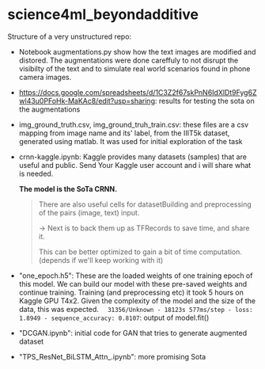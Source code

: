 # science4ml_beyondadditive
Structure of a very unstructured repo:

- Notebook augmentations.py show how the text images are modified and distored. The augmentations were done careffuly to not disrupt the visibilty of the text and to simulate real world scenarios found in phone camera images.

- https://docs.google.com/spreadsheets/d/1C3Z2f67skPnN6IdXlDt9Fyg6Zwl43u0PFoHk-MaKAc8/edit?usp=sharing:
  results for testing the sota on the augmentations

- img_ground_truth.csv, img_ground_truh_train.csv: these files are a csv mapping from image name and its' label, from the IIIT5k dataset, generated using matlab. It was used for initial exploration of the task

- crnn-kaggle.ipynb: Kaggle provides many datasets (samples) that are useful and public. Send Your Kaggle user account and i will share what is needed.

  **The model is the SoTa CRNN.**

  >
  >There are also useful cells for datasetBuilding and preprocessing of the pairs (image, text) input.
  >
  >-> Next is to back them up as TFRecords to save time,  and share it. 
  >
  >This can be better optimized to gain a bit of time computation. (depends if we'll keep working with it)

- "one_epoch.h5": These are the loaded weights of one training epoch of this model. We can build our model with these pre-saved weights and continue training. 
  Training (and preprocessing etc) it took 5 hours on Kaggle GPU T4x2.  Given the complexity of the model and the size of the data, this was expected. 
  `  31356/Unknown - 18123s 577ms/step - loss: 1.8949 - sequence_accuracy: 0.8107`: output of model.fit()

- "DCGAN.ipynb": initial code for GAN that tries to generate augmented dataset

- "TPS_ResNet_BiLSTM_Attn_.ipynb": more promising Sota 

